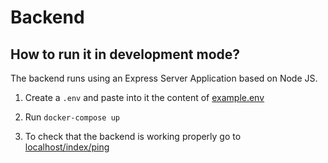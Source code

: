 # Backend

## How to run it in development mode?

The backend runs using an Express Server Application based on Node JS.

1. Create a `.env` and paste into it the content of [example.env](example.env)

2. Run `docker-compose up`
3. To check that the backend is working properly go to [localhost/index/ping](http://localhost/index/ping)

